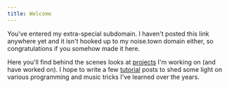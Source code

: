 ```yaml
---
title: Welcome
---
```

You've entered my extra-special subdomain. I haven't posted this link anywhere yet and it isn't hooked up to my noise.town domain either, so congratulations if you somehow made it here.

Here you'll find behind the scenes looks at [projects](/Projects) I'm working on (and have worked on). I hope to write a few [tutorial](/Tutorials) posts to shed some light on various programming and music tricks I've learned over the years.